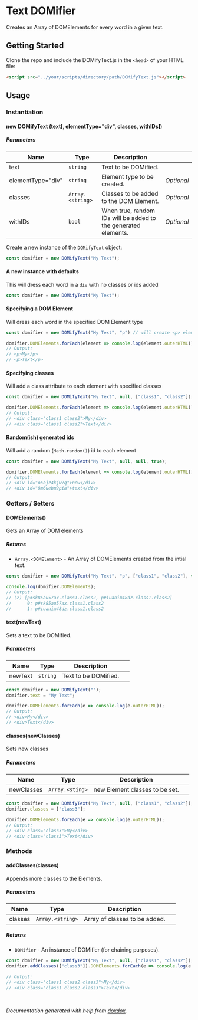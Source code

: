 # Text DOMifier
Creates an Array of DOMElements for every word in a given text.

## Getting Started
Clone the repo and include the DOMifyText.js in the `<head>` of your HTML file:
```html
<script src="../your/scripts/directory/path/DOMifyText.js"></script>
```

## Usage
### Instantiation
#### new DOMifyText (text[, elementType&#x3D;&quot;div&quot;, classes, withIDs]) 
##### Parameters

| Name | Type | Description |  |
| ---- | ---- | ----------- | -------- |
| text | `string`  | Text to be DOMified. | &nbsp; |
| elementType&#x3D;&quot;div&quot; | `string`  | Element type to be created. | *Optional* |
| classes | `Array.<string>`  | Classes to be added to the DOM Element. | *Optional* |
| withIDs | `bool`  | When true, random IDs will be added to the generated elements. | *Optional* |

Create a new instance of the `DOMifyText` object:
```javascript
const domifier = new DOMifyText("My Text");
```

#### A new instance with defaults
This will dress each word in a `div` with no classes or ids added
```javascript
const domifier = new DOMifyText("My Text");
```

#### Specifying a DOM Element
Will dress each word in the specified DOM Element type
```javascript
const domifier = new DOMifyText("My Text", "p") // will create <p> elements

domifier.DOMElements.forEach(element => console.log(element.outerHTML));
// Output:
// <p>My</p>
// <p>Text</p>
```

#### Specifying classes
Will add a class attribute to each element with specified classes
```javascript
const domifier = new DOMifyText("My Text", null, ["class1", "class2"]);

domifier.DOMElements.forEach(element => console.log(element.outerHTML));
// Output:
// <div class="class1 class2">My</div>
// <div class="class1 class2">Text</div>
```

#### Random(ish) generated ids
Will add a random (`Math.random()`) id to each element
```javascript
const domifier = new DOMifyText("My Text", null, null, true);

domifier.DOMElements.forEach(element => console.log(element.outerHTML));
// Output:
// <div id="o6ojz4kjw7q">new</div>
// <div id="8m6uebm9pia">text</div>
```


### Getters / Setters
#### DOMElements() 

Gets an Array of DOM elements

##### Returns

- `Array.<DOMElement>`  - An Array of DOMElements created from the intial text.

```javascript
const domifier = new DOMifyText("My Text", "p", ["class1", "class2"], true);

console.log(domifier.DOMElements);
// Output:
// (2) [p#sk85au57ax.class1.class2, p#iuanim48dz.class1.class2]
//      0: p#sk85au57ax.class1.class2
//      1: p#iuanim48dz.class1.class2
```


#### text(newText) 

Sets a text to be DOMified.

##### Parameters

| Name | Type | Description |  |
| ---- | ---- | ----------- | -------- |
| newText | `string`  | Text to be DOMified. | &nbsp; |

```javascript
const domifier = new DOMifyText("");
domifier.text = "My Text";

domifier.DOMElements.forEach(e => console.log(e.outerHTML));
// Output:
// <div>My</div>
// <div>Text</div>
```

#### classes(newClasses) 

Sets new classes

##### Parameters

| Name | Type | Description |  |
| ---- | ---- | ----------- | -------- |
| newClasses | `Array.<sting>`  | new Element classes to be set. | &nbsp; |

```javascript
const domifier = new DOMifyText("My Text", null, ["class1", "class2"]);
domifier.classes = ["class3"];

domifier.DOMElements.forEach(e => console.log(e.outerHTML));
// Output:
// <div class="class3">My</div>
// <div class="class3">Text</div>
```

### Methods

#### addClasses(classes) 

Appends more classes to the Elements.


##### Parameters

| Name | Type | Description |  |
| ---- | ---- | ----------- | -------- |
| classes | `Array.<string>`  | Array of classes to be added. | &nbsp; |


##### Returns


- `DOMifier`  - An instance of DOMifier (for chaining purposes).
```javascript
const domifier = new DOMifyText("My Text", null, ["class1", "class2"]);
domifier.addClasses(["class3"]).DOMElements.forEach(e => console.log(e.outerHTML));

// Output:
// <div class="class1 class2 class3">My</div>
// <div class="class1 class2 class3">Text</div>
```


&nbsp;
&nbsp;

*Documentation generated with help from [doxdox](https://github.com/neogeek/doxdox).*
